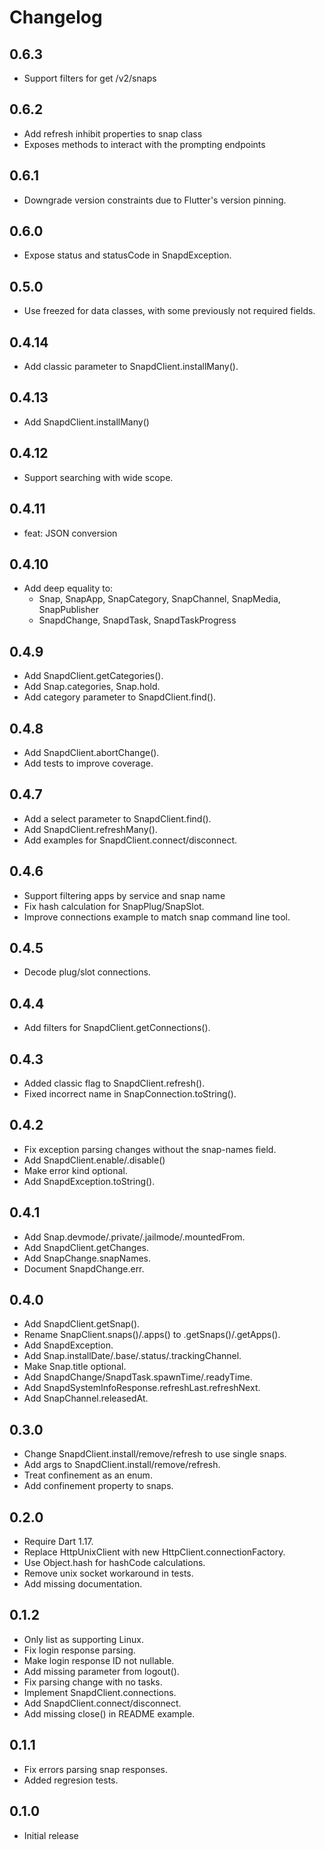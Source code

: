 # Changelog

## 0.6.3

* Support filters for get /v2/snaps

## 0.6.2

* Add refresh inhibit properties to snap class
* Exposes methods to interact with the prompting endpoints
 
## 0.6.1

* Downgrade version constraints due to Flutter's version pinning.

## 0.6.0

* Expose status and statusCode in SnapdException.

## 0.5.0

* Use freezed for data classes, with some previously not required fields.

## 0.4.14

* Add classic parameter to SnapdClient.installMany().

## 0.4.13

* Add SnapdClient.installMany()

## 0.4.12

* Support searching with wide scope.

## 0.4.11

* feat: JSON conversion

## 0.4.10

* Add deep equality to:
  - Snap, SnapApp, SnapCategory, SnapChannel, SnapMedia, SnapPublisher
  - SnapdChange, SnapdTask, SnapdTaskProgress

## 0.4.9

* Add SnapdClient.getCategories().
* Add Snap.categories, Snap.hold.
* Add category parameter to SnapdClient.find().

## 0.4.8

* Add SnapdClient.abortChange().
* Add tests to improve coverage.

## 0.4.7

* Add a select parameter to SnapdClient.find().
* Add SnapdClient.refreshMany().
* Add examples for SnapdClient.connect/disconnect.

## 0.4.6

* Support filtering apps by service and snap name
* Fix hash calculation for SnapPlug/SnapSlot.
* Improve connections example to match snap command line tool.

## 0.4.5

* Decode plug/slot connections.

## 0.4.4

* Add filters for SnapdClient.getConnections().

## 0.4.3

* Added classic flag to SnapdClient.refresh().
* Fixed incorrect name in SnapConnection.toString().

## 0.4.2

* Fix exception parsing changes without the snap-names field.
* Add SnapdClient.enable/.disable()
* Make error kind optional.
* Add SnapdException.toString().

## 0.4.1

* Add Snap.devmode/.private/.jailmode/.mountedFrom.
* Add SnapdClient.getChanges.
* Add SnapChange.snapNames.
* Document SnapdChange.err.

## 0.4.0

* Add SnapdClient.getSnap().
* Rename SnapClient.snaps()/.apps() to .getSnaps()/.getApps().
* Add SnapdException.
* Add Snap.installDate/.base/.status/.trackingChannel.
* Make Snap.title optional.
* Add SnapdChange/SnapdTask.spawnTime/.readyTime.
* Add SnapdSystemInfoResponse.refreshLast.refreshNext.
* Add SnapChannel.releasedAt.

## 0.3.0

* Change SnapdClient.install/remove/refresh to use single snaps.
* Add args to SnapdClient.install/remove/refresh.
* Treat confinement as an enum.
* Add confinement property to snaps.

## 0.2.0

* Require Dart 1.17.
* Replace HttpUnixClient with new HttpClient.connectionFactory.
* Use Object.hash for hashCode calculations.
* Remove unix socket workaround in tests.
* Add missing documentation.

## 0.1.2

* Only list as supporting Linux.
* Fix login response parsing.
* Make login response ID not nullable.
* Add missing parameter from logout().
* Fix parsing change with no tasks.
* Implement SnapdClient.connections.
* Add SnapdClient.connect/disconnect.
* Add missing close() in README example.

## 0.1.1

* Fix errors parsing snap responses.
* Added regresion tests.

## 0.1.0

* Initial release
